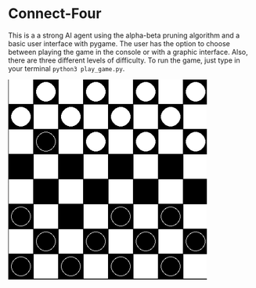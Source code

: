 # Connect-Four

This is a a strong AI agent using the alpha-beta pruning algorithm and a basic user interface with pygame. The user has the option to choose between playing the game in the console or with a graphic interface. Also, there are three different levels of difficulty.
To run the game, just type in your terminal `python3 play_game.py`.

![alt text](connect4.png)
